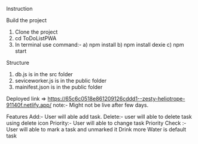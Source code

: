 Instruction

Build the project

1) Clone the project
2) cd ToDoListPWA
3) In terminal use command:- 
    a) npm install
    b) npm install dexie
    c) npm start

Structure

1) db.js is in the src folder 
2) seviceworker.js is in the public folder
3) mainifest.json is in the public folder


Deployed link
=> https://65c6c0518e861209126cddd1--zesty-heliotrope-91140f.netlify.app/
note:- Might not be live after few days.


Features 
Add:- User will able add task.
Delete:- user will able to delete task using delete icon
Priority:- User will able to change task Priority 
Check :- User will able to mark a task and unmarked it
Drink more Water is default task


